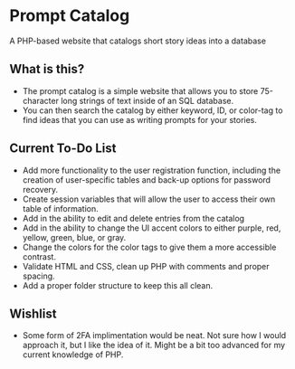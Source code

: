 # Prompt Catalog

 A PHP-based website that catalogs short story ideas into a database

## What is this?

- The prompt catalog is a simple website that allows you to store 75-character long strings of text inside of an SQL database.
- You can then search the catalog by either keyword, ID, or color-tag to find ideas that you can use as writing prompts for your stories.

## Current To-Do List

- Add more functionality to the user registration function, including the creation of user-specific tables and back-up options for password recovery.
- Create session variables that will allow the user to access their own table of information.
- Add in the ability to edit and delete entries from the catalog
- Add in the ability to change the UI accent colors to either purple, red, yellow, green, blue, or gray.
- Change the colors for the color tags to give them a more accessible contrast.
- Validate HTML and CSS, clean up PHP with comments and proper spacing.
- Add a proper folder structure to keep this all clean.

## Wishlist

- Some form of 2FA implimentation would be neat. Not sure how I would approach it, but I like the idea of it. Might be a bit too advanced for my current knowledge of PHP.
